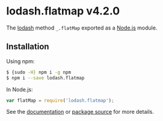 # lodash.flatmap v4.2.0

The [lodash](https://lodash.com/) method `_.flatMap` exported as a [Node.js](https://nodejs.org/) module.

## Installation

Using npm:
```bash
$ {sudo -H} npm i -g npm
$ npm i --save lodash.flatmap
```

In Node.js:
```js
var flatMap = require('lodash.flatmap');
```

See the [documentation](https://lodash.com/docs#flatMap) or [package source](https://github.com/lodash/lodash/blob/4.2.0-npm-packages/lodash.flatmap) for more details.
